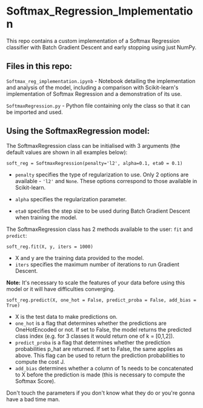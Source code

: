 # Softmax_Regression_Implementation
This repo contains a custom implementation of a Softmax Regression classifier with Batch Gradient Descent and early stopping using just NumPy.

## Files in this repo:

`Softmax_reg_implementation.ipynb` - Notebook detailing the implementation and analysis of the model, including a comparison with Scikit-learn's implementation of Softmax Regression and a demonstration of its use.

`SoftmaxRegression.py` - Python file containing only the class so that it can be imported and used.

## Using the SoftmaxRegression model:

The SoftmaxRegression class can be initialised with 3 arguments (the default values are shown in all examples below):

`soft_reg = SoftmaxRegression(penalty='l2', alpha=0.1, eta0 = 0.1)`

- `penalty` specifies the type of regularization to use. Only 2 options are available - `'l2'` and `None`. These options correspond to those available in Scikit-learn.

- `alpha` specifies the regularization parameter.

- `eta0` specifies the step size to be used during Batch Gradient Descent when training the model.

The SoftmaxRegression class has 2 methods available to the user: `fit` and `predict`:

`soft_reg.fit(X, y, iters = 1000)`

- X and y are the training data provided to the model. 
- `iters` specifies the maximum number of iterations to run Gradient Descent.

**Note:** It's necessary to scale the features of your data before using this model or it will have difficulties converging.

`soft_reg.predict(X, one_hot = False, predict_proba = False, add_bias = True)`

- X is the test data to make predictions on.
- `one_hot` is a flag that determines whether the predictions are OneHotEncoded or not. If set to False, the model returns the predicted class index (e.g. for 3 classes it would return one of k = [0,1,2]).
- `predict_proba` is a flag that determines whether the prediction probabilities p_hat are returned. If set to False, the same applies as above. This flag can be used to return the prediction probabilities to compute the cost J.
- `add_bias` determines whether a column of 1s needs to be concatenated to X before the prediction is made (this is necessary to compute the Softmax Score).

Don't touch the parameters if you don't know what they do or you're gonna have a bad time man.
